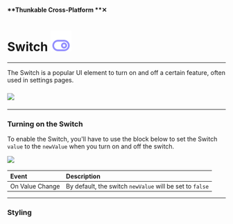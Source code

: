 #### **Thunkable Cross-Platform **✕

# Switch ![](/assets/iOSviewIconSwitch.png)

---

The Switch is a popular UI element to turn on and off a certain feature, often used in settings pages.

### ![](/assets/switch-✕-fig-1.gif)

---

### Turning on the Switch

To enable the Switch, you'll have to use the block below to set the Switch `value` to the `newValue` when you turn on and off the switch.

![](/assets/switch-✕-fig-2.png)

| Event | Description |
| :--- | :--- |
| On Value Change | By default, the switch `newValue` will be set to `false` |

---

### Styling

### 



